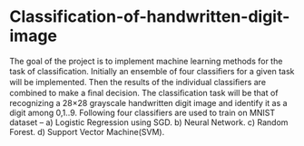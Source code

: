 # Classification-of-handwritten-digit-image
The goal of the project is to implement machine learning methods for the task of classiﬁcation. Initially an 
ensemble of four classiﬁers for a given task will be implemented. Then the results of the individual classiﬁers 
are combined to make a ﬁnal decision. The classiﬁcation task will be that of recognizing a 28×28 grayscale 
handwritten digit image and identify it as a digit among 0,1..9. Following four classifiers are used to train on 
MNIST dataset – 
a) Logistic Regression using SGD. 
b) Neural Network. 
c) Random Forest. 
d) Support Vector Machine(SVM). 
